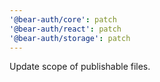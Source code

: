 ```yaml
---
'@bear-auth/core': patch
'@bear-auth/react': patch
'@bear-auth/storage': patch
---
```


Update scope of publishable files.
